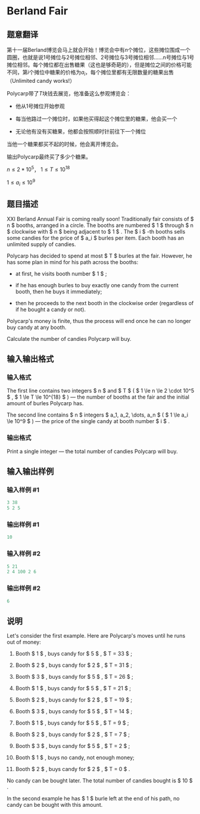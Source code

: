 # Berland Fair

## 题意翻译

第十一届Berland博览会马上就会开始！博览会中有$n$个摊位，这些摊位围成一个圆圈，也就是说1号摊位与2号摊位相邻、2号摊位与3号摊位相邻……n号摊位与1号摊位相邻。每个摊位都在出售糖果（这也是够奇葩的），但是摊位之间的价格可能不同，第$i$个摊位中糖果的价格为$a_{i}$，每个摊位里都有无限数量的糖果出售（Unlimited candy works!）

Polycarp带了$T$块钱去展览，他准备这么参观博览会：

- 他从$1$号摊位开始参观

- 每当他路过一个摊位时，如果他买得起这个摊位里的糖果，他会买一个

- 无论他有没有买糖果，他都会按照顺时针前往下一个摊位

当他一个糖果都买不起的时候，他会离开博览会。

输出Polycarp最终买了多少个糖果。

$n ≤ 2 * 10^5$， $1 ≤ T ≤ 10 ^ {18}$

$1 ≤ a_{i} ≤ 10^9$

## 题目描述

XXI Berland Annual Fair is coming really soon! Traditionally fair consists of $ n $ booths, arranged in a circle. The booths are numbered $ 1 $ through $ n $ clockwise with $ n $ being adjacent to $ 1 $ . The $ i $ -th booths sells some candies for the price of $ a_i $ burles per item. Each booth has an unlimited supply of candies.

Polycarp has decided to spend at most $ T $ burles at the fair. However, he has some plan in mind for his path across the booths:

- at first, he visits booth number $ 1 $ ;

- if he has enough burles to buy exactly one candy from the current booth, then he buys it immediately;

- then he proceeds to the next booth in the clockwise order (regardless of if he bought a candy or not).

Polycarp's money is finite, thus the process will end once he can no longer buy candy at any booth.

Calculate the number of candies Polycarp will buy.

## 输入输出格式

### 输入格式

The first line contains two integers $ n $ and $ T $ ( $ 1 \le n \le 2 \cdot 10^5 $ , $ 1 \le T \le 10^{18} $ ) — the number of booths at the fair and the initial amount of burles Polycarp has.

The second line contains $ n $ integers $ a_1, a_2, \dots, a_n $ ( $ 1 \le a_i \le 10^9 $ ) — the price of the single candy at booth number $ i $ .

### 输出格式

Print a single integer — the total number of candies Polycarp will buy.

## 输入输出样例

### 输入样例 #1

```cpp
3 38
5 2 5

```
### 输出样例 #1

```cpp
10

```
### 输入样例 #2

```cpp
5 21
2 4 100 2 6

```
### 输出样例 #2

```cpp
6

```
## 说明

Let's consider the first example. Here are Polycarp's moves until he runs out of money:

1. Booth $ 1 $ , buys candy for $ 5 $ , $ T = 33 $ ;

2. Booth $ 2 $ , buys candy for $ 2 $ , $ T = 31 $ ;

3. Booth $ 3 $ , buys candy for $ 5 $ , $ T = 26 $ ;

4. Booth $ 1 $ , buys candy for $ 5 $ , $ T = 21 $ ;

5. Booth $ 2 $ , buys candy for $ 2 $ , $ T = 19 $ ;

6. Booth $ 3 $ , buys candy for $ 5 $ , $ T = 14 $ ;

7. Booth $ 1 $ , buys candy for $ 5 $ , $ T = 9 $ ;

8. Booth $ 2 $ , buys candy for $ 2 $ , $ T = 7 $ ;

9. Booth $ 3 $ , buys candy for $ 5 $ , $ T = 2 $ ;

10. Booth $ 1 $ , buys no candy, not enough money;

11. Booth $ 2 $ , buys candy for $ 2 $ , $ T = 0 $ .

No candy can be bought later. The total number of candies bought is $ 10 $ .

In the second example he has $ 1 $ burle left at the end of his path, no candy can be bought with this amount.

